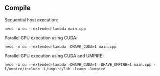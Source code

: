 ## Compile 

Sequential host execution: 
```
nvcc -x cu --extended-lambda main.cpp
```
Parallel GPU execution using CUDA:
```
nvcc -x cu --extended-lambda -DHAVE_CUDA=1 main.cpp
```
Parallel GPU execution using CUDA and UMPIRE:
```
nvcc -x cu --extended-lambda -DHAVE_CUDA=1 -DHAVE_UMPIRE=1 main.cpp -I/umpire/include -L/umpire/lib -lcamp -lumpire
```